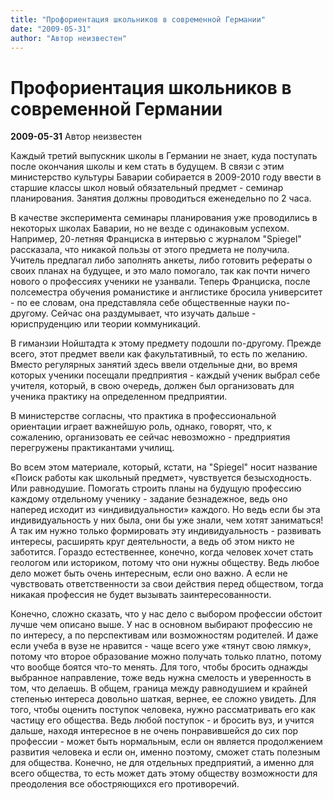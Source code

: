 ```yaml
---
title: "Профориентация школьников в современной Германии"
date: "2009-05-31"
author: "Автор неизвестен"
---
```


# Профориентация школьников в современной Германии

**2009-05-31** Автор неизвестен

Каждый третий выпускник школы в Германии не знает, куда поступать после окончания школы и кем стать в будущем. В связи с этим министерство культуры Баварии собирается в 2009-2010 году ввести в старшие классы школ новый обязательный предмет - семинар планирования. Занятия должны проводиться еженедельно по 2 часа.

В качестве эксперимента семинары планирования уже проводились в некоторых школах Баварии, но не везде с одинаковым успехом. Например, 20-летняя Франциска в интервью с журналом "Spiegel" рассказала, что никакой пользы от этого предмета не получила. Учитель предлагал либо заполнять анкеты, либо готовить рефераты о своих планах на будущее, и это мало помогало, так как почти ничего нового о профессиях ученики не узанвали. Теперь Франциска, после полсеместра обучения романистике и англистике бросила университет - по ее словам, она представляла себе общественные науки по-другому. Сейчас она раздумывает, что изучать дальше - юриспруденцию или теории коммуникаций.

В гиманзии Нойштадта к этому предмету подошли по-другому. Прежде всего, этот предмет ввели как факультативный, то есть по желанию. Вместо регулярных занятий здесь ввели отдельные дни, во время которых ученики посещали предприятия - каждый ученик выбрал себе учителя, который, в свою очередь, должен был организовать для ученика практику на определенном предприятии.

В министерстве согласны, что практика в профессиональной ориентации играет важнейшую роль, однако, говорят, что, к сожалению, организовать ее сейчас невозможно - предприятия перегружены практикантами училищ.

Во всем этом материале, который, кстати, на "Spiegel" носит название «Поиск работы как школьный предмет», чувствуется безысходность. Или равнодушие. Помогать строить планы на будущую профессию каждому отдельному ученику - задание безнадежное, ведь оно наперед исходит из «индивидуальности» каждого. Но ведь если бы эта индивидуальность у них была, они бы уже знали, чем хотят заниматься! А так им нужно только формировать эту индивидуальность - развивать интересы, расширять круг деятельности, а ведь об этом никто не заботится. Гораздо естественнее, конечно, когда человек хочет стать геологом или историком, потому что они нужны обществу. Ведь любое дело может быть очень интересным, если оно важно. А если не чувствовать ответственности за свои действия перед обществом, тогда никакая профессия не будет вызывать заинтересованности.

Конечно, сложно сказать, что у нас дело с выбором профессии обстоит лучше чем описано выше. У нас в основном выбирают профессию не по интересу, а по перспективам или возможностям родителей. И даже если учеба в вузе не нравится - чаще всего уже «тянут свою лямку», потому что второе образование можно получать только платно, потому что вообще боятся что-то менять. Для того, чтобы бросить однажды выбранное направление, тоже ведь нужна смелость и уверенность в том, что делаешь. В общем, граница между равнодушием и крайней степенью интереса довольно шаткая, вернее, ее сложно увидеть. Для того, чтобы оценить поступок человека, нужно рассматривать его как частицу его общества. Ведь любой поступок - и бросить вуз, и учится дальше, находя интересное в не очень понравившейся до сих пор профессии - может быть нормальным, если он является продолжением развития человека и если он, именно поэтому, сможет стать полезным для общества. Конечно, не для отдельных предприятий, а именно для всего общества, то есть может дать этому обществу возможности для преодоления все обостряющихся его противоречий.